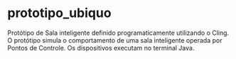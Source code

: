 prototipo_ubiquo
================

Protótipo de Sala inteligente definido programaticamente utilizando o Cling. O protótipo simula o comportamento de uma sala inteligente operada por Pontos de Controle. Os dispositivos executam no terminal Java. 
